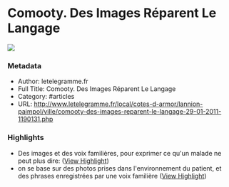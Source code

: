 # <span>Comooty.</Span> Des Images Réparent Le Langage

![](https://readwise-assets.s3.amazonaws.com/static/images/article1.be68295a7e40.png)

### Metadata

- Author: letelegramme.fr
- Full Title: <span>Comooty.</Span> Des Images Réparent Le Langage
- Category: #articles
- URL: http://www.letelegramme.fr/local/cotes-d-armor/lannion-paimpol/ville/comooty-des-images-reparent-le-langage-29-01-2011-1190131.php

### Highlights

- Des images et des voix familières, pour exprimer ce qu'un malade ne peut plus dire: ([View Highlight](https://instapaper.com/read/718960285/2621113))
- on se base sur des photos prises dans l'environnement du patient, et des phrases enregistrées par une voix familière ([View Highlight](https://instapaper.com/read/718960285/2621117))
